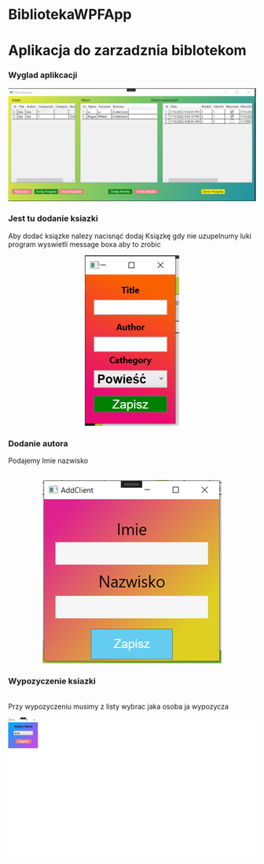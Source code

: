 # BibliotekaWPFApp
<h1>Aplikacja do zarzadznia biblotekom </h1>
<h3><p>Wyglad aplikcacji</p></h3>
<img src="https://github.com/ChrystianCH/BibliotekaWPFApp/blob/master/BibliotekaWPFApp/Img/Bez%C2%A0tytu%C5%82u.png">
<p align="center">
<h3>Jest tu dodanie ksiazki</p></h3>
<p>Aby dodać ksiązke nalezy nacisnąć dodaj Ksiązkę gdy nie uzupelnumy luki program wyswietli message boxa aby to zrobic</p>
<p align="center">
<img src="https://github.com/ChrystianCH/BibliotekaWPFApp/blob/master/BibliotekaWPFApp/Img/3.png">
</p>
<p align="center">
<h3>Dodanie autora<br></p></h3>
Podajemy Imie nazwisko<br><br>
<p align="center">
<img src="https://github.com/ChrystianCH/BibliotekaWPFApp/blob/master/BibliotekaWPFApp/Img/4.png"></p>


<h3>Wypozyczenie ksiazki</h3><br>
Przy wypozyczeniu musimy z listy wybrac jaka osoba ja wypozycza <br>
<p align="center">
<img src="https://github.com/ChrystianCH/BibliotekaWPFApp/blob/master/BibliotekaWPFApp/Img/2.png"></p>



